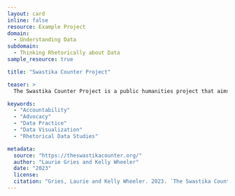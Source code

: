 ```yaml
---
layout: card
inline: false
resource: Example Project
domain:
  - Understanding Data
subdomain:
  - Thinking Rhetorically about Data
sample_resource: true

title: "Swastika Counter Project"

teaser: >
  The Swastika Counter Project is a public humanities project that aims to educate the general public about the targets, circulation, and intensity of antisemitic signs on the streets of the United States. To support community stakeholders, this data advocacy website aims to provide reliable data, relevant research findings, and useful educational resources.

keywords:
  - "Accountability"
  - "Advocacy"
  - "Data Practice"
  - "Data Visualization"
  - "Rhetorical Data Studies"

metadata:
  source: "https://theswastikacounter.org/"
  author: "Laurie Gries and Kelly Wheeler"
  date: "2023"
  license:
  citation: "Gries, Laurie and Kelly Wheeler. 2023. `The Swastika Counter Project.` https://theswastikacounter.org/. Accessed 8 December 2024."
---
```


